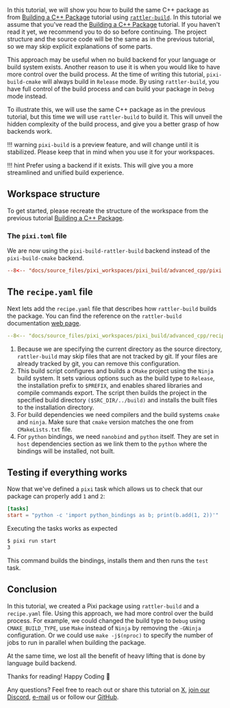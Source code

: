 In this tutorial, we will show you how to build the same C++ package as from [Building a C++ Package](cpp.md) tutorial using [`rattler-build`](https://rattler.build).
In this tutorial we assume that you've read the [Building a C++ Package](cpp.md) tutorial.
If you haven't read it yet, we recommend you to do so before continuing.
The project structure and the source code will be the same as in the previous tutorial, so we may skip explicit explanations of some parts.

This approach may be useful when no build backend for your language or build system exists.
Another reason to use it is when you would like to have more control over the build process.
At the time of writing this tutorial, `pixi-build-cmake` will always build in `Release` mode.
By using `rattler-build`, you have full control of the build process and can build your package in `Debug` mode instead.


To illustrate this, we will use the same C++ package as in the previous tutorial, but this time we will use `rattler-build` to build it.
This will unveil the hidden complexity of the build process, and give you a better grasp of how backends work.

!!! warning
    `pixi-build` is a preview feature, and will change until it is stabilized.
    Please keep that in mind when you use it for your workspaces.

!!! hint
    Prefer using a backend if it exists. This will give you a more streamlined and unified build experience.

## Workspace structure

To get started, please recreate the structure of the workspace from the previous tutorial [Building a C++ Package](cpp.md).


### The `pixi.toml` file

We are now using the `pixi-build-rattler-build` backend instead of the `pixi-build-cmake` backend.

```toml hl_lines="20-21"
--8<-- "docs/source_files/pixi_workspaces/pixi_build/advanced_cpp/pixi.toml"
```

## The `recipe.yaml` file

Next lets add the `recipe.yaml` file that describes how `rattler-build` builds the package.
You can find the reference on the `rattler-build` documentation [web page](https://rattler.build/latest/reference/recipe_file/).


```yaml
--8<-- "docs/source_files/pixi_workspaces/pixi_build/advanced_cpp/recipe.yaml"
```

1. Because we are specifying the current directory as the source directory, `rattler-build` may skip files that are not tracked by git. If your files are already tracked by git, you can remove this configuration.
2. This build script configures and builds a `CMake` project using the `Ninja` build system. It sets various options such as the build type to `Release`, the installation prefix to `$PREFIX`, and enables shared libraries and compile commands export. The script then builds the project in the specified build directory `($SRC_DIR/../build)` and installs the built files to the installation directory.
3. For build dependencies we need compilers and the build systems `cmake` and `ninja`. Make sure that `cmake` version matches the one from `CMakeLists.txt` file.
4. For `python` bindings, we need `nanobind` and `python` itself. They are set in `host` dependencies section as we link them to the `python` where the bindings will be installed, not built.

## Testing if everything works

Now that we've defined a `pixi` task which allows us to check that our package can properly add `1` and `2`:

```toml
[tasks]
start = "python -c 'import python_bindings as b; print(b.add(1, 2))'"
```

Executing the tasks works as expected

```bash
$ pixi run start
3
```

This command builds the bindings, installs them and then runs the `test` task.

## Conclusion

In this tutorial, we created a Pixi package using `rattler-build` and a `recipe.yaml` file. Using this approach, we had more control over the build process. For example, we could changed the build type to `Debug` using `CMAKE_BUILD_TYPE`, use `Make` instead of `Ninja` by removing the `-GNinja` configuration.
Or we could use `make -j$(nproc)` to specify the number of jobs to run in parallel when building the package.

At the same time, we lost all the benefit of heavy lifting that is done by language build backend.

Thanks for reading! Happy Coding 🚀

Any questions? Feel free to reach out or share this tutorial on [X](https://twitter.com/prefix_dev), [join our Discord](https://discord.gg/kKV8ZxyzY4), [e-mail](mailto:hi@prefix.dev) us or follow our [GitHub](https://github.com/prefix-dev).
